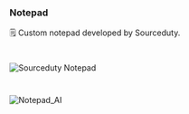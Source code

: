 ### Notepad

🗒️ Custom notepad developed by Sourceduty.

#
![Sourceduty Notepad](https://github.com/sourceduty/Notepad/assets/123030236/764a8833-0658-43f0-90eb-cb786f433644)
#

![Notepad_AI](https://github.com/sourceduty/Notepad/assets/123030236/84154a01-6dda-4b9e-8780-9fba4aff5a2c)
